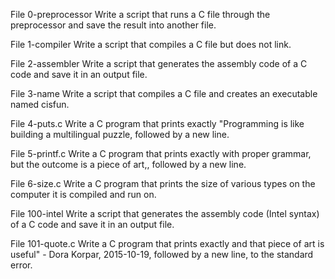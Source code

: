 File 0-preprocessor Write a script that runs a C file through the preprocessor and save the result into another file.

File 1-compiler Write a script that compiles a C file but does not link.

File 2-assembler Write a script that generates the assembly code of a C code and save it in an output file.

File 3-name Write a script that compiles a C file and creates an executable named cisfun.

File 4-puts.c Write a C program that prints exactly "Programming is like building a multilingual puzzle, followed by a new line.

File 5-printf.c Write a C program that prints exactly with proper grammar, but the outcome is a piece of art,, followed by a new line.

File 6-size.c Write a C program that prints the size of various types on the computer it is compiled and run on.

File 100-intel Write a script that generates the assembly code (Intel syntax) of a C code and save it in an output file.

File 101-quote.c Write a C program that prints exactly and that piece of art is useful" - Dora Korpar, 2015-10-19, followed by a new line, to the standard error.
